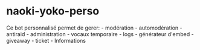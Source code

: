 # naoki-yoko-perso
Ce bot personnalisé permet de gerer: - modération - automodération - antiraid - administration - vocaux temporaire - logs - générateur d'embed - giveaway - ticket - Informations
